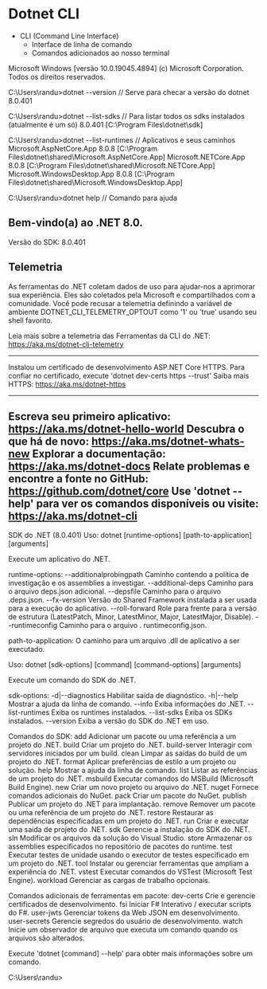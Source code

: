 # Dotnet CLI

- CLI (Command Line Interface)
  - Interface de linha de comando
  - Comandos adicionados ao nosso terminal

Microsoft Windows [versão 10.0.19045.4894]
(c) Microsoft Corporation. Todos os direitos reservados.

C:\Users\randu>dotnet --version    // Serve para checar a versão do dotnet
8.0.401

C:\Users\randu>dotnet --list-sdks  // Para listar todos os sdks instalados (atualmente é um só)
8.0.401 [C:\Program Files\dotnet\sdk]

C:\Users\randu>dotnet --list-runtimes  // Aplicativos e seus caminhos
Microsoft.AspNetCore.App 8.0.8 [C:\Program Files\dotnet\shared\Microsoft.AspNetCore.App]
Microsoft.NETCore.App 8.0.8 [C:\Program Files\dotnet\shared\Microsoft.NETCore.App]
Microsoft.WindowsDesktop.App 8.0.8 [C:\Program Files\dotnet\shared\Microsoft.WindowsDesktop.App]

C:\Users\randu>dotnet help  // Comando para ajuda 

Bem-vindo(a) ao .NET 8.0.
---------------------
Versão do SDK: 8.0.401

Telemetria
---------
As ferramentas do .NET coletam dados de uso para ajudar-nos a aprimorar sua experiência. Eles são coletados pela Microsoft e compartilhados com a comunidade. Você pode recusar a telemetria definindo a variável de ambiente DOTNET_CLI_TELEMETRY_OPTOUT como '1' ou 'true' usando seu shell favorito.

Leia mais sobre a telemetria das Ferramentas da CLI do .NET: https://aka.ms/dotnet-cli-telemetry

----------------
Instalou um certificado de desenvolvimento ASP.NET Core HTTPS.
Para confiar no certificado, execute 'dotnet dev-certs https --trust'
Saiba mais HTTPS: https://aka.ms/dotnet-https

----------------
Escreva seu primeiro aplicativo: https://aka.ms/dotnet-hello-world
Descubra o que há de novo: https://aka.ms/dotnet-whats-new
Explorar a documentação: https://aka.ms/dotnet-docs
Relate problemas e encontre a fonte no GitHub: https://github.com/dotnet/core
Use 'dotnet --help' para ver os comandos disponíveis ou visite: https://aka.ms/dotnet-cli
--------------------------------------------------------------------------------------
SDK do .NET (8.0.401)
Uso: dotnet [runtime-options] [path-to-application] [arguments]

Execute um aplicativo do .NET.

runtime-options:
  --additionalprobingpath <path>   Caminho contendo a política de investigação e os assemblies a investigar.
  --additional-deps <path>         Caminho para o arquivo deps.json adicional.
  --depsfile                       Caminho para o arquivo <application>.deps.json.
  --fx-version <version>           Versão do Shared Framework instalada a ser usada para a execução do aplicativo.
  --roll-forward <setting>         Role para frente para a versão de estrutura (LatestPatch, Minor, LatestMinor, Major, LatestMajor, Disable).
  --runtimeconfig                  Caminho para o arquivo <application>. runtimeconfig.json.

path-to-application:
  O caminho para um arquivo .dll de aplicativo a ser executado.

Uso: dotnet [sdk-options] [command] [command-options] [arguments]

Execute um comando do SDK do .NET.

sdk-options:
  -d|--diagnostics  Habilitar saída de diagnóstico.
  -h|--help         Mostrar a ajuda da linha de comando.
  --info            Exiba informações do .NET.
  --list-runtimes   Exiba os runtimes instalados.
  --list-sdks       Exiba os SDKs instalados.
  --version         Exiba a versão do SDK do .NET em uso.

Comandos do SDK:
  add               Adicionar um pacote ou uma referência a um projeto do .NET.
  build             Criar um projeto do .NET.
  build-server      Interagir com servidores iniciados por um build.
  clean             Limpar as saídas do build de um projeto do .NET.
  format            Aplicar preferências de estilo a um projeto ou solução.
  help              Mostrar a ajuda da linha de comando.
  list              Listar as referências de um projeto do .NET.
  msbuild           Executar comandos do MSBuild (Microsoft Build Engine).
  new               Criar um novo projeto ou arquivo do .NET.
  nuget             Fornece comandos adicionais do NuGet.
  pack              Criar um pacote do NuGet.
  publish           Publicar um projeto do .NET para implantação.
  remove            Remover um pacote ou uma referência de um projeto do .NET.
  restore           Restaurar as dependências especificadas em um projeto do .NET.
  run               Criar e executar uma saída de projeto do .NET.
  sdk               Gerencie a instalação do SDK do .NET.
  sln               Modificar os arquivos da solução do Visual Studio.
  store             Armazenar os assemblies especificados no repositório de pacotes do runtime.
  test              Executar testes de unidade usando o executor de testes especificado em um projeto do .NET.
  tool              Instalar ou gerenciar ferramentas que ampliam a experiência do .NET.
  vstest            Executar comandos do VSTest (Microsoft Test Engine).
  workload          Gerenciar as cargas de trabalho opcionais.

Comandos adicionais de ferramentas em pacote:
  dev-certs         Crie e gerencie certificados de desenvolvimento.
  fsi               Iniciar F# Interativo / executar scripts do F#.
  user-jwts         Gerenciar tokens da Web JSON em desenvolvimento.
  user-secrets      Gerencie segredos do usuário de desenvolvimento.
  watch             Inicie um observador de arquivo que executa um comando quando os arquivos são alterados.

Execute 'dotnet [command] --help' para obter mais informações sobre um comando.

C:\Users\randu>

